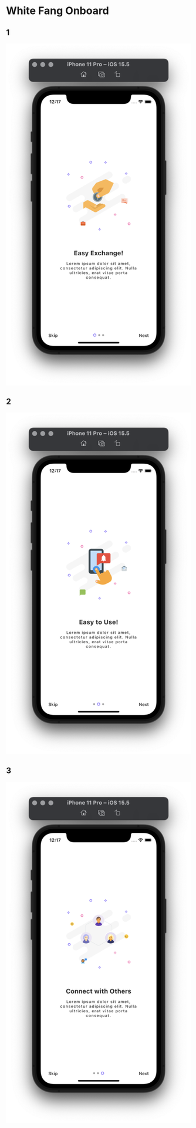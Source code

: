 # White Fang Onboard

## 1
![](screenshots/Screenshot%202022-09-12%20at%2012.17.44.png)

## 2
![](screenshots/Screenshot%202022-09-12%20at%2012.17.47.png)

## 3
![](screenshots/Screenshot%202022-09-12%20at%2012.17.51.png)
